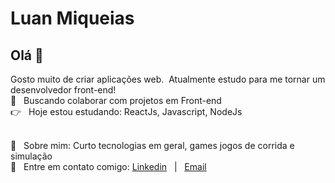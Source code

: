 # Luan Miqueias

## Olá 👋
Gosto muito de criar aplicações web.
 &nbsp;Atualmente estudo para me tornar um desenvolvedor front-end!
 <br/> :purple_heart: &nbsp; Buscando colaborar com projetos em Front-end
 <br/> :point_right: &nbsp; Hoje estou estudando: ReactJs, Javascript, NodeJs
 
 <br/> 💬  &nbsp; Sobre mim: Curto tecnologias em geral, games jogos de corrida e simulação
 <br/> :email: &nbsp; Entre em contato comigo: [Linkedin](https://www.linkedin.com/in/luan-oliveira-ab1859180/) &nbsp;&nbsp;|&nbsp;&nbsp;  [Email](mailto:luanmiqueias92@gmail.com)
